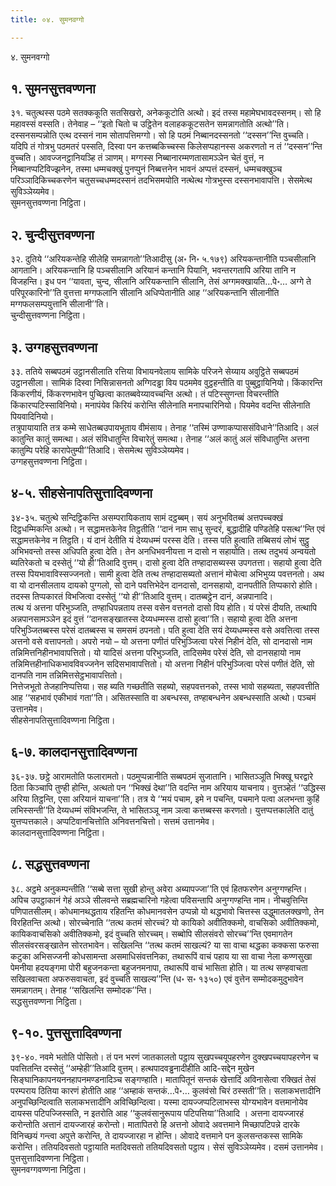 ```yaml
---
title: ०४. सुमनवग्गो

---
```

४. सुमनवग्गो  


## १. सुमनसुत्तवण्णना

३१. चतुत्थस्स पठमे सतक्ककूति सतसिखरो, अनेककूटोति अत्थो। इदं तस्स महामेघभावदस्सनम्। सो हि महावस्सं वस्सति। तेनेवाह – ‘‘इतो चितो च उट्ठितेन वलाहककूटसतेन समन्नागतोति अत्थो’’ति। दस्सनसम्पन्नोति एत्थ दस्सनं नाम सोतापत्तिमग्गो। सो हि पठमं निब्बानदस्सनतो ‘‘दस्सन’’न्ति वुच्चति। यदिपि तं गोत्रभु पठमतरं पस्सति, दिस्वा पन कत्तब्बकिच्चस्स किलेसप्पहानस्स अकरणतो न तं ‘‘दस्सन’’न्ति वुच्चति। आवज्जनट्ठानियञ्हि तं ञाणम्। मग्गस्स निब्बानारम्मणतासामञ्ञेन चेतं वुत्तं, न निब्बानप्पटिविज्झनेन, तस्मा धम्मचक्खुं पुनप्पुनं निब्बत्तनेन भावनं अप्पत्तं दस्सनं, धम्मचक्खुञ्च परिञ्ञादिकिच्चकरणेन चतुसच्चधम्मदस्सनं तदभिसमयोति नत्थेत्थ गोत्रभुस्स दस्सनभावापत्ति। सेसमेत्थ सुविञ्ञेय्यमेव।  
सुमनसुत्तवण्णना निट्ठिता।  


## २. चुन्दीसुत्तवण्णना

३२. दुतिये ‘‘अरियकन्तेहि सीलेहि समन्नागतो’’तिआदीसु (अ॰ नि॰ ५.१७९) अरियकन्तानीति पञ्चसीलानि आगतानि। अरियकन्तानि हि पञ्चसीलानि अरियानं कन्तानि पियानि, भवन्तरगतापि अरिया तानि न विजहन्ति। इध पन ‘‘यावता, चुन्द, सीलानि अरियकन्तानि सीलानि, तेसं अग्गमक्खायति…पे॰… अग्गे ते परिपूरकारिनो’’ति वुत्तत्ता मग्गफलानि सीलानि अधिप्पेतानीति आह ‘‘अरियकन्तानि सीलानीति मग्गफलसम्पयुत्तानि सीलानी’’ति।  
चुन्दीसुत्तवण्णना निट्ठिता।  


## ३. उग्गहसुत्तवण्णना

३३. ततिये सब्बपठमं उट्ठानसीलाति रत्तिया विभायनवेलाय सामिके परिजने सेय्याय अवुट्ठिते सब्बपठमं उट्ठानसीला। सामिकं दिस्वा निसिन्नासनतो अग्गिदड्ढा विय पठममेव वुट्ठहन्तीति वा पुब्बुट्ठायिनियो। किंकारन्ति किंकरणीयं, किंकरणभावेन पुच्छित्वा कातब्बवेय्यावच्चन्ति अत्थो। तं पटिस्सुणन्ता विचरन्तीति किंकारप्पटिस्साविनियो। मनापंयेव किरियं करोन्ति सीलेनाति मनापचारिनियो। पियमेव वदन्ति सीलेनाति पियवादिनियो।  
तत्रुपायायाति तत्र कम्मे साधेतब्बउपायभूताय वीमंसाय। तेनाह ‘‘तस्मिं उण्णाकप्पाससंविधाने’’तिआदि। अलं कातुन्ति कातुं समत्था। अलं संविधातुन्ति विचारेतुं समत्था। तेनाह ‘‘अलं कातुं अलं संविधातुन्ति अत्तना कातुम्पि परेहि कारापेतुम्पी’’तिआदि। सेसमेत्थ सुविञ्ञेय्यमेव।  
उग्गहसुत्तवण्णना निट्ठिता।  


## ४-५. सीहसेनापतिसुत्तादिवण्णना

३४-३५. चतुत्थे सन्दिट्ठिकन्ति असम्परायिकताय सामं दट्ठब्बम्। सयं अनुभवितब्बं अत्तपच्चक्खं दिट्ठधम्मिकन्ति अत्थो। न सद्धामत्तकेनेव तिट्ठतीति ‘‘दानं नाम साधु सुन्दरं, बुद्धादीहि पण्डितेहि पसत्थ’’न्ति एवं सद्धामत्तकेनेव न तिट्ठति। यं दानं देतीति यं देय्यधम्मं परस्स देति। तस्स पति हुत्वाति तब्बिसयं लोभं सुट्ठु अभिभवन्तो तस्स अधिपति हुत्वा देति। तेन अनधिभवनीयत्ता न दासो न सहायोति। तत्थ तदुभयं अन्वयतो ब्यतिरेकतो च दस्सेतुं ‘‘यो ही’’तिआदि वुत्तम्। दासो हुत्वा देति तण्हादासब्यस्स उपगतत्ता। सहायो हुत्वा देति तस्स पियभावाविस्सज्जनतो। सामी हुत्वा देति तत्थ तण्हादासब्यतो अत्तानं मोचेत्वा अभिभुय्य पवत्तनतो। अथ वा यो दानसीलताय दायको पुग्गलो, सो दाने पवत्तिभेदेन दानदासो, दानसहायो, दानपतीति तिप्पकारो होति। तदस्स तिप्पकारतं विभजित्वा दस्सेतुं ‘‘यो ही’’तिआदि वुत्तम्। दातब्बट्ठेन दानं, अन्नपानादि।  
तत्थ यं अत्तना परिभुञ्जति, तण्हाधिपन्नताय तस्स वसेन वत्तनतो दासो विय होति। यं परेसं दीयति, तत्थापि अन्नपानसामञ्ञेन इदं वुत्तं ‘‘दानसङ्खातस्स देय्यधम्मस्स दासो हुत्वा’’ति। सहायो हुत्वा देति अत्तना परिभुञ्जितब्बस्स परेसं दातब्बस्स च समसमं ठपनतो। पति हुत्वा देति सयं देय्यधम्मस्स वसे अवत्तित्वा तस्स अत्तनो वसे वत्तापनतो। अपरो नयो – यो अत्तना पणीतं परिभुञ्जित्वा परेसं निहीनं देति, सो दानदासो नाम तन्निमित्तनिहीनभावापत्तितो। यो यादिसं अत्तना परिभुञ्जति, तादिसमेव परेसं देति, सो दानसहायो नाम तन्निमित्तहीनाधिकभावविवज्जनेन सदिसभावापत्तितो। यो अत्तना निहीनं परिभुञ्जित्वा परेसं पणीतं देति, सो दानपति नाम तन्निमित्तसेट्ठभावापत्तितो।  
नित्तेजभूतो तेजहानिप्पत्तिया। सह ब्यति गच्छतीति सहब्यो, सहपवत्तनको, तस्स भावो सहब्यता, सहपवत्तीति आह ‘‘सहभावं एकीभावं गता’’ति। असितस्साति वा अबन्धस्स, तण्हाबन्धनेन अबन्धस्साति अत्थो। पञ्चमं उत्तानमेव।  
सीहसेनापतिसुत्तादिवण्णना निट्ठिता।  


## ६-७. कालदानसुत्तादिवण्णना

३६-३७. छट्ठे आरामतोति फलारामतो। पठमुप्पन्नानीति सब्बपठमं सुजातानि। भासितञ्ञूति भिक्खू घरद्वारे ठिता किञ्चापि तुण्ही होन्ति, अत्थतो पन ‘‘भिक्खं देथा’’ति वदन्ति नाम अरियाय याचनाय। वुत्तञ्हेतं ‘‘उद्धिस्स अरिया तिट्ठन्ति, एसा अरियानं याचना’’ति। तत्र ये ‘‘मयं पचाम, इमे न पचन्ति, पचमाने पत्वा अलभन्ता कुहिं लभिस्सन्ती’’ति देय्यधम्मं संविभजन्ति, ते भासितञ्ञू नाम ञत्वा कत्तब्बस्स करणतो। युत्तप्पत्तकालेति दातुं युत्तप्पत्तकाले। अप्पटिवानचित्तोति अनिवत्तनचित्तो। सत्तमं उत्तानमेव।  
कालदानसुत्तादिवण्णना निट्ठिता।  


## ८. सद्धसुत्तवण्णना

३८. अट्ठमे अनुकम्पन्तीति ‘‘सब्बे सत्ता सुखी होन्तु अवेरा अब्यापज्जा’’ति एवं हितफरणेन अनुग्गण्हन्ति। अपिच उपट्ठाकानं गेहं अञ्ञे सीलवन्ते सब्रह्मचारिनो गहेत्वा पविसन्तापि अनुग्गण्हन्ति नाम। नीचवुत्तिन्ति पणिपातसीलम्। कोधमानथद्धताय रहितन्ति कोधमानवसेन उप्पन्नो यो थद्धभावो चित्तस्स उद्धुमातलक्खणो, तेन विरहितन्ति अत्थो। सोरच्चेनाति ‘‘तत्थ कतमं सोरच्चं? यो कायिको अवीतिक्कमो, वाचसिको अवीतिक्कमो, कायिकवाचसिको अवीतिक्कमो, इदं वुच्चति सोरच्चम्। सब्बोपि सीलसंवरो सोरच्च’’न्ति एवमागतेन सीलसंवरसङ्खातेन सोरतभावेन। सखिलन्ति ‘‘तत्थ कतमं साखल्यं? या सा वाचा थद्धका कक्कसा फरुसा कटुका अभिसज्जनी कोधसामन्ता असमाधिसंवत्तनिका, तथारूपिं वाचं पहाय या सा वाचा नेला कण्णसुखा पेमनीया हदयङ्गमा पोरी बहुजनकन्ता बहुजनमनापा, तथारूपिं वाचं भासिता होति। या तत्थ सण्हवाचता सखिलवाचता अफरुसवाचता, इदं वुच्चति साखल्य’’न्ति (ध॰ स॰ १३५०) एवं वुत्तेन सम्मोदकमुदुभावेन समन्नागतम्। तेनाह ‘‘सखिलन्ति सम्मोदक’’न्ति।  
सद्धसुत्तवण्णना निट्ठिता।  


## ९-१०. पुत्तसुत्तादिवण्णना

३९-४०. नवमे भतोति पोसितो। तं पन भरणं जातकालतो पट्ठाय सुखपच्चयूपहरणेन दुक्खपच्चयापहरणेन च पवत्तितन्ति दस्सेतुं ‘‘अम्हेही’’तिआदि वुत्तम्। हत्थपादवड्ढनादीहीति आदि-सद्देन मुखेन सिङ्घानिकापनयननहापनमण्डनादिञ्च सङ्गण्हाति। मातापितूनं सन्तकं खेत्तादिं अविनासेत्वा रक्खितं तेसं परम्पराय ठितिया कारणं होतीति आह ‘‘अम्हाकं सन्तकं…पे॰… कुलवंसो चिरं ठस्सती’’ति। सलाकभत्तादीनि अनुपच्छिन्दित्वाति सलाकभत्तादीनि अविच्छिन्दित्वा। यस्मा दायज्जप्पटिलाभस्स योग्यभावेन वत्तमानोयेव दायस्स पटिपज्जिस्सति, न इतरोति आह ‘‘कुलवंसानुरूपाय पटिपत्तिया’’तिआदि । अत्तना दायज्जारहं करोन्तोति अत्तानं दायज्जारहं करोन्तो। मातापितरो हि अत्तनो ओवादे अवत्तमाने मिच्छापटिपन्ने दारके विनिच्छयं गन्त्वा अपुत्ते करोन्ति, ते दायज्जारहा न होन्ति। ओवादे वत्तमाने पन कुलसन्तकस्स सामिके करोन्ति। ततियदिवसतो पट्ठायाति मतदिवसतो ततियदिवसतो पट्ठाय। सेसं सुविञ्ञेय्यमेव। दसमं उत्तानमेव।  
पुत्तसुत्तादिवण्णना निट्ठिता।  
सुमनवग्गवण्णना निट्ठिता।  